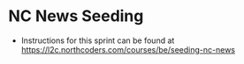 # NC News Seeding

- Instructions for this sprint can be found at https://l2c.northcoders.com/courses/be/seeding-nc-news

